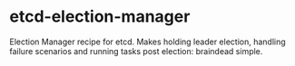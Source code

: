 # etcd-election-manager
Election Manager recipe for etcd. Makes holding leader election, handling failure scenarios and running tasks post election: braindead simple.
